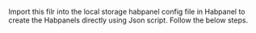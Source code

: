 Import this filr into the local storage habpanel config file in Habpanel to create the Habpanels directly using Json script.
Follow the below steps.
